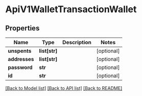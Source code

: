 # ApiV1WalletTransactionWallet

## Properties
Name | Type | Description | Notes
------------ | ------------- | ------------- | -------------
**unspents** | **list[str]** |  | [optional] 
**addresses** | **list[str]** |  | [optional] 
**password** | **str** |  | [optional] 
**id** | **str** |  | [optional] 

[[Back to Model list]](../README.md#documentation-for-models) [[Back to API list]](../README.md#documentation-for-api-endpoints) [[Back to README]](../README.md)


